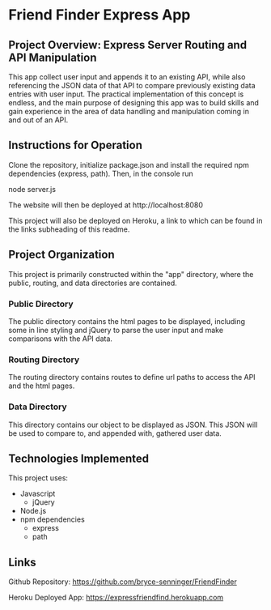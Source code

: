 # Friend Finder Express App

## Project Overview: Express Server Routing and API Manipulation

This app collect user input and appends it to an existing API, while also referencing the JSON data of that API to compare previously existing data entries with user input. The practical implementation of this concept is endless, and the main purpose of designing this app was to build skills and gain experience in the area of data handling and manipulation coming in and out of an API.

## Instructions for Operation

Clone the repository, initialize package.json and install the required npm dependencies (express, path). Then, in the console run 

node server.js

The website will then be deployed at http://localhost:8080

This project will also be deployed on Heroku, a link to which can be found in the links subheading of this readme.

## Project Organization

This project is primarily constructed within the "app" directory, where the public, routing, and data directories are contained. 

### Public Directory

The public directory contains the html pages to be displayed, including some in line styling and jQuery to parse the user input and make comparisons with the API data.

### Routing Directory

The routing directory contains routes to define url paths to access the API and the html pages.

### Data Directory

This directory contains our object to be displayed as JSON. This JSON will be used to compare to, and appended with, gathered user data.

## Technologies Implemented

This project uses:
* Javascript
    * jQuery
* Node.js
* npm dependencies
    * express
    * path

## Links

Github Repository: https://github.com/bryce-senninger/FriendFinder

Heroku Deployed App: https://expressfriendfind.herokuapp.com
